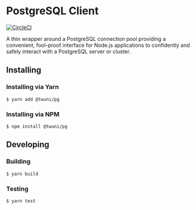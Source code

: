 # PostgreSQL Client

[![CircleCI][1]][2]

A thin wrapper around a PostgreSQL connection pool providing a convenient, fool-proof interface for Node.js applications to confidently and safely interact with a PostgreSQL server or cluster.

## Installing

### Installing via Yarn

```
$ yarn add @twuni/pg
```

### Installing via NPM

```
$ npm install @twuni/pg
```

## Developing

### Building

```
$ yarn build
```

### Testing

```
$ yarn test
```

[1]: https://circleci.com/gh/twuni/pg.js.svg?style=svg
[2]: https://circleci.com/gh/twuni/pg.js
